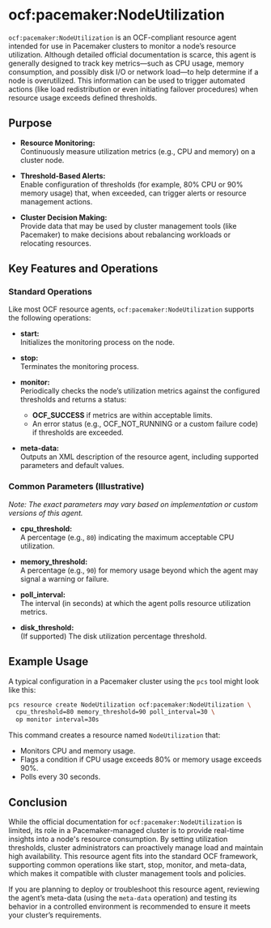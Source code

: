 # ocf:pacemaker:NodeUtilization
`ocf:pacemaker:NodeUtilization` is an OCF-compliant resource agent intended for use in Pacemaker clusters to monitor a node’s resource utilization. Although detailed official documentation is scarce, this agent is generally designed to track key metrics—such as CPU usage, memory consumption, and possibly disk I/O or network load—to help determine if a node is overutilized. This information can be used to trigger automated actions (like load redistribution or even initiating failover procedures) when resource usage exceeds defined thresholds.



## Purpose

- **Resource Monitoring:**  
  Continuously measure utilization metrics (e.g., CPU and memory) on a cluster node.
  
- **Threshold-Based Alerts:**  
  Enable configuration of thresholds (for example, 80% CPU or 90% memory usage) that, when exceeded, can trigger alerts or resource management actions.
  
- **Cluster Decision Making:**  
  Provide data that may be used by cluster management tools (like Pacemaker) to make decisions about rebalancing workloads or relocating resources.



## Key Features and Operations

### Standard Operations

Like most OCF resource agents, `ocf:pacemaker:NodeUtilization` supports the following operations:

- **start:**  
  Initializes the monitoring process on the node.

- **stop:**  
  Terminates the monitoring process.

- **monitor:**  
  Periodically checks the node’s utilization metrics against the configured thresholds and returns a status:
  - **OCF_SUCCESS** if metrics are within acceptable limits.
  - An error status (e.g., OCF_NOT_RUNNING or a custom failure code) if thresholds are exceeded.

- **meta-data:**  
  Outputs an XML description of the resource agent, including supported parameters and default values.

### Common Parameters (Illustrative)

*Note: The exact parameters may vary based on implementation or custom versions of this agent.*

- **cpu_threshold:**  
  A percentage (e.g., `80`) indicating the maximum acceptable CPU utilization.

- **memory_threshold:**  
  A percentage (e.g., `90`) for memory usage beyond which the agent may signal a warning or failure.

- **poll_interval:**  
  The interval (in seconds) at which the agent polls resource utilization metrics.

- **disk_threshold:**  
  (If supported) The disk utilization percentage threshold.



## Example Usage

A typical configuration in a Pacemaker cluster using the `pcs` tool might look like this:

```bash
pcs resource create NodeUtilization ocf:pacemaker:NodeUtilization \
  cpu_threshold=80 memory_threshold=90 poll_interval=30 \
  op monitor interval=30s
```

This command creates a resource named `NodeUtilization` that:
- Monitors CPU and memory usage.
- Flags a condition if CPU usage exceeds 80% or memory usage exceeds 90%.
- Polls every 30 seconds.



## Conclusion

While the official documentation for `ocf:pacemaker:NodeUtilization` is limited, its role in a Pacemaker-managed cluster is to provide real-time insights into a node's resource consumption. By setting utilization thresholds, cluster administrators can proactively manage load and maintain high availability. This resource agent fits into the standard OCF framework, supporting common operations like start, stop, monitor, and meta-data, which makes it compatible with cluster management tools and policies.

If you are planning to deploy or troubleshoot this resource agent, reviewing the agent’s meta-data (using the `meta-data` operation) and testing its behavior in a controlled environment is recommended to ensure it meets your cluster’s requirements.
